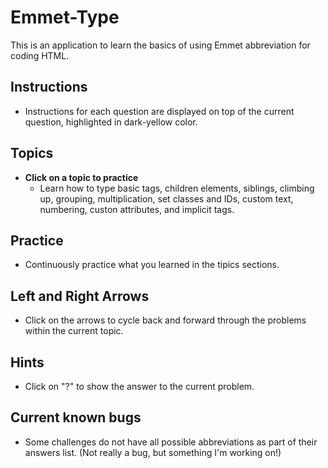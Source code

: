 # Emmet-Type

This is an application to learn the basics of using Emmet abbreviation for coding HTML.

## Instructions

* Instructions for each question are displayed on top of the current question, highlighted in dark-yellow color.

## Topics

* **Click on a topic to practice**
  * Learn how to type basic tags, children elements, siblings, climbing up, grouping, multiplication, set classes and IDs, custom text, numbering, custon attributes, and implicit tags.

## Practice

* Continuously practice what you learned in the tipics sections.

## Left and Right Arrows

* Click on the arrows to cycle back and forward through the problems within the current topic.

## Hints

* Click on "?" to show the answer to the current problem.

## Current known bugs

* Some challenges do not have all possible abbreviations as part of their answers list. (Not really a bug, but something I'm working on!)